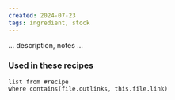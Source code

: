 ```yaml
---
created: 2024-07-23
tags: ingredient, stock
---
```



… description, notes …

### Used in these recipes

```dataview
list from #recipe
where contains(file.outlinks, this.file.link)
```